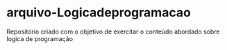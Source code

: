 # arquivo-Logicadeprogramacao
Repositório criado com o objetivo de exercitar o conteúdo abordado sobre logica de programação
